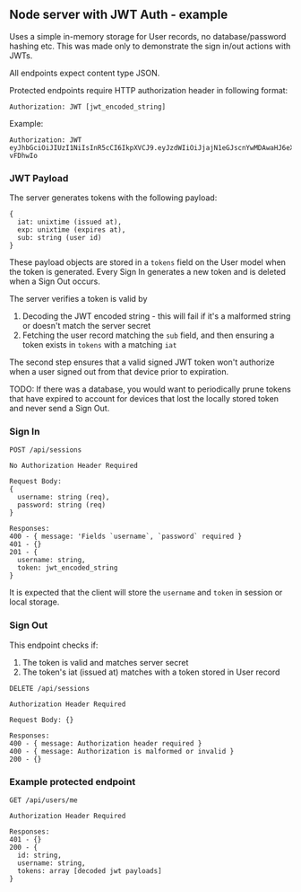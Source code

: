 ## Node server with JWT Auth - example

Uses a simple in-memory storage for User records, no database/password hashing etc. This was made only to demonstrate the sign in/out actions with JWTs.

All endpoints expect content type JSON.

Protected endpoints require HTTP authorization header in following format:
```
Authorization: JWT [jwt_encoded_string]
```
Example:
```
Authorization: JWT eyJhbGciOiJIUzI1NiIsInR5cCI6IkpXVCJ9.eyJzdWIiOiJjajN1eGJscnYwMDAwaHJ6eXlpZzM0ejJtIiwiaWF0IjoxNDk3MzE5NTY3LCJleHAiOjE0OTc5MjQzNjd9.3hjshab6VdWV9K_Qt_HJbhiWJdZ_oJjzPl0-vFDhwIo

```

### JWT Payload

The server generates tokens with the following payload:

```
{
  iat: unixtime (issued at),
  exp: unixtime (expires at),
  sub: string (user id)
}
```

These payload objects are stored in a `tokens` field on the User model when the token is generated. Every Sign In generates a new token and is deleted when a Sign Out occurs.

The server verifies a token is valid by
1) Decoding the JWT encoded string - this will fail if it's a malformed string or doesn't match the server secret
2) Fetching the user record matching the `sub` field, and then ensuring a token exists in `tokens` with a matching `iat`

The second step ensures that a valid signed JWT token won't authorize when a user signed out from that device prior to expiration.

TODO: If there was a database, you would want to periodically prune tokens that have expired to account for devices that lost the locally stored token and never send a Sign Out.

### Sign In

```
POST /api/sessions

No Authorization Header Required

Request Body:
{
  username: string (req),
  password: string (req)
}

Responses:
400 - { message: 'Fields `username`, `password` required }
401 - {}
201 - {
  username: string,
  token: jwt_encoded_string
}
```
It is expected that the client will store the `username` and `token` in session or local storage.

### Sign Out

This endpoint checks if:
1) The token is valid and matches server secret
2) The token's iat (issued at) matches with a token stored in User record 

```
DELETE /api/sessions

Authorization Header Required

Request Body: {}

Responses:
400 - { message: Authorization header required }
400 - { message: Authorization is malformed or invalid }
200 - {}
```

### Example protected endpoint
```
GET /api/users/me

Authorization Header Required

Responses:
401 - {} 
200 - {
  id: string,
  username: string,
  tokens: array [decoded jwt payloads]
}
```
